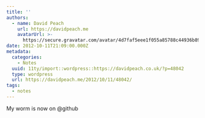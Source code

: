 ```yaml
---
title: ''
authors:
  - name: David Peach
    url: https://davidpeach.me
    avatarUrl: >-
      https://secure.gravatar.com/avatar/4d7faf5eee1f055a85788c44936b8995eaab6dfb004e7854ec747ccb272e91ee?s=96&d=mm&r=g
date: 2012-10-11T21:09:00.000Z
metadata:
  categories:
    - Notes
  uuid: 11ty/import::wordpress::https://davidpeach.co.uk/?p=48042
  type: wordpress
  url: https://davidpeach.me/2012/10/11/48042/
tags:
  - notes
---
```

My worm is now on @github